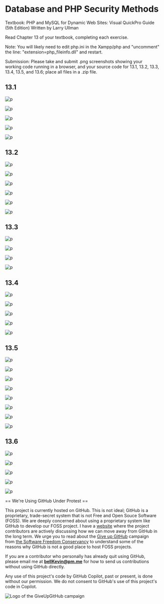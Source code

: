 # Database and PHP Security Methods

Textbook: PHP and MySQL for Dynamic Web Sites: Visual QuickPro Guide (5th Edition) Written by Larry Ullman

Read Chapter 13 of your textbook, completing each exercise.

Note: You will likely need to edit php.ini in the Xampp/php and "uncomment" the line: "extension=php_fileinfo.dll" and restart.
 

Submission: Please take and submit .png screenshots showing your working code running in a browser, and your source code for 13.1, 13.2, 13.3, 13.4, 13.5, and 13.6; place all files in a .zip file.


## 13.1
![p](https://github.com/bell-kevin/chap13exer/blob/main/chap13exer/screenshots/13.1.PNG)

![p](https://github.com/bell-kevin/chap13exer/blob/main/chap13exer/screenshots/13.1B.PNG)

![p](https://github.com/bell-kevin/chap13exer/blob/main/chap13exer/screenshots/13.1C.PNG)

![p](https://github.com/bell-kevin/chap13exer/blob/main/chap13exer/screenshots/13.1D.PNG)

![p](https://github.com/bell-kevin/chap13exer/blob/main/chap13exer/screenshots/13.1E.PNG)

## 13.2
![p](https://github.com/bell-kevin/chap13exer/blob/main/chap13exer/screenshots/13.2.PNG)

![p](https://github.com/bell-kevin/chap13exer/blob/main/chap13exer/screenshots/13.2B.PNG)

![p](https://github.com/bell-kevin/chap13exer/blob/main/chap13exer/screenshots/13.2C.PNG)

![p](https://github.com/bell-kevin/chap13exer/blob/main/chap13exer/screenshots/13.2D.PNG)

![p](https://github.com/bell-kevin/chap13exer/blob/main/chap13exer/screenshots/13.2E.PNG)

![p](https://github.com/bell-kevin/chap13exer/blob/main/chap13exer/screenshots/13.2F.PNG)

## 13.3
![p](https://github.com/bell-kevin/chap13exer/blob/main/chap13exer/screenshots/13.3.PNG)

![p](https://github.com/bell-kevin/chap13exer/blob/main/chap13exer/screenshots/13.3B.PNG)

![p](https://github.com/bell-kevin/chap13exer/blob/main/chap13exer/screenshots/13.3C.PNG)

![p](https://github.com/bell-kevin/chap13exer/blob/main/chap13exer/screenshots/13.3D.PNG)

## 13.4
![p](https://github.com/bell-kevin/chap13exer/blob/main/chap13exer/screenshots/13.4.PNG)

![p](https://github.com/bell-kevin/chap13exer/blob/main/chap13exer/screenshots/13.4B.PNG)

![p](https://github.com/bell-kevin/chap13exer/blob/main/chap13exer/screenshots/13.4C.PNG)

![p](https://github.com/bell-kevin/chap13exer/blob/main/chap13exer/screenshots/13.4D.PNG)

![p](https://github.com/bell-kevin/chap13exer/blob/main/chap13exer/screenshots/13.4E.PNG)

## 13.5
![p](https://github.com/bell-kevin/chap13exer/blob/main/chap13exer/screenshots/13.5.PNG)

![p](https://github.com/bell-kevin/chap13exer/blob/main/chap13exer/screenshots/13.5b.PNG)

![p](https://github.com/bell-kevin/chap13exer/blob/main/chap13exer/screenshots/13.5C.PNG)

![p](https://github.com/bell-kevin/chap13exer/blob/main/chap13exer/screenshots/13.5D.PNG)

![p](https://github.com/bell-kevin/chap13exer/blob/main/chap13exer/screenshots/13.5E.PNG)

![p](https://github.com/bell-kevin/chap13exer/blob/main/chap13exer/screenshots/13.5F.PNG)

![p](https://github.com/bell-kevin/chap13exer/blob/main/chap13exer/screenshots/13.5G.PNG)

![p](https://github.com/bell-kevin/chap13exer/blob/main/chap13exer/screenshots/13.5H.PNG)

## 13.6
![p](https://github.com/bell-kevin/chap13exer/blob/main/chap13exer/screenshots/13.6.PNG)

![p](https://github.com/bell-kevin/chap13exer/blob/main/chap13exer/screenshots/13.6B.PNG)

![p](https://github.com/bell-kevin/chap13exer/blob/main/chap13exer/screenshots/13.6C.PNG)

![p](https://github.com/bell-kevin/chap13exer/blob/main/chap13exer/screenshots/13.6D.PNG)

![p](https://github.com/bell-kevin/chap13exer/blob/main/chap13exer/screenshots/donotforget.PNG)


== We're Using GitHub Under Protest ==

This project is currently hosted on GitHub.  This is not ideal; GitHub is a
proprietary, trade-secret system that is not Free and Open Souce Software
(FOSS).  We are deeply concerned about using a proprietary system like GitHub
to develop our FOSS project. I have a [website](https://bellKevin.me) where the
project contributors are actively discussing how we can move away from GitHub
in the long term.  We urge you to read about the [Give up GitHub](https://GiveUpGitHub.org) campaign 
from [the Software Freedom Conservancy](https://sfconservancy.org) to understand some of the reasons why GitHub is not 
a good place to host FOSS projects.

If you are a contributor who personally has already quit using GitHub, please
email me at **bellKevin@pm.me** for how to send us contributions without
using GitHub directly.

Any use of this project's code by GitHub Copilot, past or present, is done
without our permission.  We do not consent to GitHub's use of this project's
code in Copilot.

![Logo of the GiveUpGitHub campaign](https://sfconservancy.org/img/GiveUpGitHub.png)
